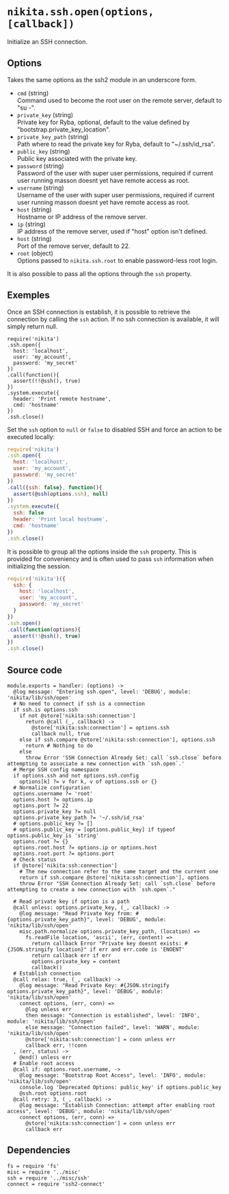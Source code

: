 
# `nikita.ssh.open(options, [callback])`

Initialize an SSH connection.

## Options

Takes the same options as the ssh2 module in an underscore form.

* `cmd` (string)   
  Command used to become the root user on the remote server, default to "su -".   
* `private_key` (string)   
  Private key for Ryba, optional, default to the value defined by
  "bootstrap.private_key_location".   
* `private_key_path` (string)   
  Path where to read the private key for Ryba, default to "~/.ssh/id_rsa".   
* `public_key` (string)   
  Public key associated with the private key.   
* `password` (string)   
  Password of the user with super user permissions, required if current user 
  running masson doesnt yet have remote access as root.   
* `username` (string)   
  Username of the user with super user permissions, required if current user 
  running masson doesnt yet have remote access as root.  
* `host` (string)   
  Hostname or IP address of the remove server.   
* `ip` (string)   
  IP address of the remove server, used if "host" option isn't defined.   
* `host` (string)   
  Port of the remove server, default to 22.   
* `root` (object)    
  Options passed to `nikita.ssh.root` to enable password-less root login.   

It is also possible to pass all the options through the `ssh` property.

## Exemples

Once an SSH connection is establish, it is possible to retrieve the connection
by calling the `ssh` action. If no ssh connection is available, it will
simply return null.

```
require('nikita')
.ssh.open({
  host: 'localhost',
  user: 'my_account',
  password: 'my_secret'
})
.call(function(){
  assert(!!@ssh(), true)
})
.system.execute({
  header: 'Print remote hostname',
  cmd: 'hostname'
})
.ssh.close()
```

Set the `ssh` option to `null` or `false` to disabled SSH and force an action to be executed 
locally:

```js
require('nikita')
.ssh.open({
  host: 'localhost',
  user: 'my_account',
  password: 'my_secret'
})
.call({ssh: false}, function(){
  assert(@ssh(options.ssh), null)
})
.system.execute({
  ssh: false
  header: 'Print local hostname',
  cmd: 'hostname'
})
.ssh.close()
```

It is possible to group all the options inside the `ssh` property. This is
provided for conveniency and is often used to pass `ssh` information when
initializing the session.

```js
require('nikita')({
  ssh: {
    host: 'localhost',
    user: 'my_account',
    password: 'my_secret'
  }
})
.ssh.open()
.call(function(options){
  assert(!!@ssh(), true)
})
.ssh.close()
```

## Source code

    module.exports = handler: (options) ->
      @log message: "Entering ssh.open", level: 'DEBUG', module: 'nikita/lib/ssh/open'
      # No need to connect if ssh is a connection
      if ssh.is options.ssh
        if not @store['nikita:ssh:connection']
          return @call (_, callback) ->
            @store['nikita:ssh:connection'] = options.ssh
            callback null, true
        else if ssh.compare @store['nikita:ssh:connection'], options.ssh
          return # Nothing to do
        else
          throw Error 'SSH Connection Already Set: call `ssh.close` before attempting to associate a new connection with `ssh.open`.'
      # Merge SSH config namespace
      if options.ssh and not options.ssh.config
        options[k] ?= v for k, v of options.ssh or {}
      # Normalize configuration
      options.username ?= 'root'
      options.host ?= options.ip
      options.port ?= 22
      options.private_key ?= null
      options.private_key_path ?= '~/.ssh/id_rsa'
      # options.public_key ?= []
      # options.public_key = [options.public_key] if typeof options.public_key is 'string'
      options.root ?= {}
      options.root.host ?= options.ip or options.host
      options.root.port ?= options.port
      # Check status
      if @store['nikita:ssh:connection']
        # The new connection refer to the same target and the current one
        return if ssh.compare @store['nikita:ssh:connection'], options
        throw Error "SSH Connection Already Set: call `ssh.close` before attempting to create a new connection with `ssh.open`."
          
      # Read private key if option is a path
      @call unless: options.private_key, (_, callback) ->
        @log message: "Read Private Key from: #{options.private_key_path}", level: 'DEBUG', module: 'nikita/lib/ssh/open'
        misc.path.normalize options.private_key_path, (location) =>
          fs.readFile location, 'ascii', (err, content) =>
            return callback Error "Private key doesnt exists: #{JSON.stringify location}" if err and err.code is 'ENOENT'
            return callback err if err
            options.private_key = content
            callback()
      # Establish connection
      @call relax: true, (_, callback) ->
        @log message: "Read Private Key: #{JSON.stringify options.private_key_path}", level: 'DEBUG', module: 'nikita/lib/ssh/open'
        connect options, (err, conn) =>
          @log unless err
          then message: "Connection is established", level: 'INFO', module: 'nikita/lib/ssh/open'
          else message: "Connection failed", level: 'WARN', module: 'nikita/lib/ssh/open'
          @store['nikita:ssh:connection'] = conn unless err
          callback err, !!conn
      , (err, status) ->
        @end() unless err
      # Enable root access
      @call if: options.root.username, ->
        @log message: "Bootstrap Root Access", level: 'INFO', module: 'nikita/lib/ssh/open'
        console.log 'Deprecated Options: public_key' if options.public_key
        @ssh.root options.root
      @call retry: 3, (_, callback) ->
        @log message: "Establish Connection: attempt after enabling root access", level: 'DEBUG', module: 'nikita/lib/ssh/open'
        connect options, (err, conn) =>
          @store['nikita:ssh:connection'] = conn unless err
          callback err

## Dependencies

    fs = require 'fs'
    misc = require '../misc'
    ssh = require '../misc/ssh'
    connect = require 'ssh2-connect'
